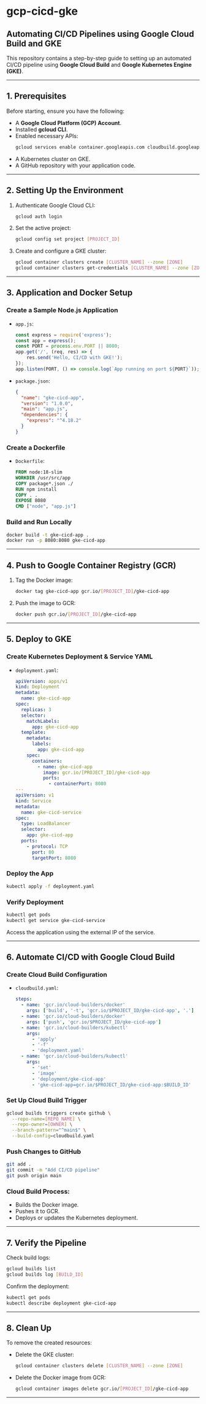 # gcp-cicd-gke

## Automating CI/CD Pipelines using Google Cloud Build and GKE

This repository contains a step-by-step guide to setting up an automated CI/CD pipeline using **Google Cloud Build** and **Google Kubernetes Engine (GKE)**.

---

## **1. Prerequisites**

Before starting, ensure you have the following:
- A **Google Cloud Platform (GCP) Account**.
- Installed **gcloud CLI**.
- Enabled necessary APIs:
  ```bash
  gcloud services enable container.googleapis.com cloudbuild.googleapis.com
  ```
- A Kubernetes cluster on GKE.
- A GitHub repository with your application code.

---

## **2. Setting Up the Environment**

1. Authenticate Google Cloud CLI:
   ```bash
   gcloud auth login
   ```
2. Set the active project:
   ```bash
   gcloud config set project [PROJECT_ID]
   ```
3. Create and configure a GKE cluster:
   ```bash
   gcloud container clusters create [CLUSTER_NAME] --zone [ZONE]
   gcloud container clusters get-credentials [CLUSTER_NAME] --zone [ZONE]
   ```

---

## **3. Application and Docker Setup**

### Create a Sample Node.js Application

- `app.js`:
  ```javascript
  const express = require('express');
  const app = express();
  const PORT = process.env.PORT || 8080;
  app.get('/', (req, res) => {
      res.send('Hello, CI/CD with GKE!');
  });
  app.listen(PORT, () => console.log(`App running on port ${PORT}`));
  ```

- `package.json`:
  ```json
  {
    "name": "gke-cicd-app",
    "version": "1.0.0",
    "main": "app.js",
    "dependencies": {
      "express": "^4.18.2"
    }
  }
  ```

### Create a Dockerfile

- `Dockerfile`:
  ```dockerfile
  FROM node:18-slim
  WORKDIR /usr/src/app
  COPY package*.json ./
  RUN npm install
  COPY . .
  EXPOSE 8080
  CMD ["node", "app.js"]
  ```

### Build and Run Locally

```bash
docker build -t gke-cicd-app .
docker run -p 8080:8080 gke-cicd-app
```

---

## **4. Push to Google Container Registry (GCR)**

1. Tag the Docker image:
   ```bash
   docker tag gke-cicd-app gcr.io/[PROJECT_ID]/gke-cicd-app
   ```
2. Push the image to GCR:
   ```bash
   docker push gcr.io/[PROJECT_ID]/gke-cicd-app
   ```

---

## **5. Deploy to GKE**

### Create Kubernetes Deployment & Service YAML

- `deployment.yaml`:
  ```yaml
  apiVersion: apps/v1
  kind: Deployment
  metadata:
    name: gke-cicd-app
  spec:
    replicas: 3
    selector:
      matchLabels:
        app: gke-cicd-app
    template:
      metadata:
        labels:
          app: gke-cicd-app
      spec:
        containers:
          - name: gke-cicd-app
            image: gcr.io/[PROJECT_ID]/gke-cicd-app
            ports:
              - containerPort: 8080
  ---
  apiVersion: v1
  kind: Service
  metadata:
    name: gke-cicd-service
  spec:
    type: LoadBalancer
    selector:
      app: gke-cicd-app
    ports:
      - protocol: TCP
        port: 80
        targetPort: 8080
  ```

### Deploy the App

```bash
kubectl apply -f deployment.yaml
```

### Verify Deployment

```bash
kubectl get pods
kubectl get service gke-cicd-service
```

Access the application using the external IP of the service.

---

## **6. Automate CI/CD with Google Cloud Build**

### Create Cloud Build Configuration

- `cloudbuild.yaml`:
  ```yaml
  steps:
    - name: 'gcr.io/cloud-builders/docker'
      args: ['build', '-t', 'gcr.io/$PROJECT_ID/gke-cicd-app', '.']
    - name: 'gcr.io/cloud-builders/docker'
      args: ['push', 'gcr.io/$PROJECT_ID/gke-cicd-app']
    - name: 'gcr.io/cloud-builders/kubectl'
      args:
        - 'apply'
        - '-f'
        - 'deployment.yaml'
    - name: 'gcr.io/cloud-builders/kubectl'
      args:
        - 'set'
        - 'image'
        - 'deployment/gke-cicd-app'
        - 'gke-cicd-app=gcr.io/$PROJECT_ID/gke-cicd-app:$BUILD_ID'
  ```

### Set Up Cloud Build Trigger

```bash
gcloud builds triggers create github \
  --repo-name=[REPO_NAME] \
  --repo-owner=[OWNER] \
  --branch-pattern="^main$" \
  --build-config=cloudbuild.yaml
```

### Push Changes to GitHub

```bash
git add .
git commit -m "Add CI/CD pipeline"
git push origin main
```

### Cloud Build Process:
- Builds the Docker image.
- Pushes it to GCR.
- Deploys or updates the Kubernetes deployment.

---

## **7. Verify the Pipeline**

Check build logs:
```bash
gcloud builds list
gcloud builds log [BUILD_ID]
```

Confirm the deployment:
```bash
kubectl get pods
kubectl describe deployment gke-cicd-app
```

---

## **8. Clean Up**

To remove the created resources:

- Delete the GKE cluster:
  ```bash
  gcloud container clusters delete [CLUSTER_NAME] --zone [ZONE]
  ```
- Delete the Docker image from GCR:
  ```bash
  gcloud container images delete gcr.io/[PROJECT_ID]/gke-cicd-app
  ```

---

